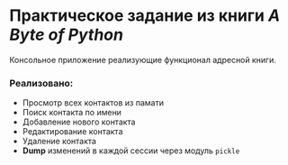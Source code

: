 # Практическое задание из книги ***A Byte of Python***

Консольное приложение реализующие функционал адресной книги.

### Реализовано:
- Просмотр всех контактов из памати 
- Поиск контакта по имени
- Добавление нового контакта
- Редактирование контакта
- Удаление контакта
- **Dump** изменений в каждой сессии через модуль `pickle`


